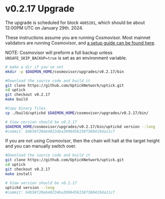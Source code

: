 # v0.2.17 Upgrade

The upgrade is scheduled for block `4605201`, which should be about 12:00PM UTC on January 29th. 2024.

These instructions assume you are running Cosmovisor. Most mainnet validators are running Cosmovisor, and [a setup guide can be found here](https://upticknft.gitbook.io/uptick-network-documentation/guides/quickstart/cosmovisor).

NOTE: Cosmovisor will preform a full backup unless `UNSAFE_SKIP_BACKUP=true` is set as an environment variable.

```bash
# make a dir if you've not
mkdir -p $DAEMON_HOME/cosmovisor/upgrades/v0.2.17/bin

#Download the source code and build it
git clone https://github.com/UptickNetwork/uptick.git
cd uptick
git checkout v0.2.17
make build

#Copy binary files
cp ./build/uptickd $DAEMON_HOME/cosmovisor/upgrades/v0.2.17/bin/

# View version should be v0.2.17
$DAEMON_HOME/cosmovisor/upgrades/v0.2.17/bin/uptickd version --long
#commit: b4b58f20eb48234ba3996456158f380419da11cf

```

If you are not using Cosmovisor, then the chain will halt at the target height and you can manually switch over.

```bash
#Download the source code and build it
git clone https://github.com/UptickNetwork/uptick.git
cd uptick
git checkout v0.2.17
make install

# View version should be v0.2.17
uptickd version --long
#commit: b4b58f20eb48234ba3996456158f380419da11cf
```


